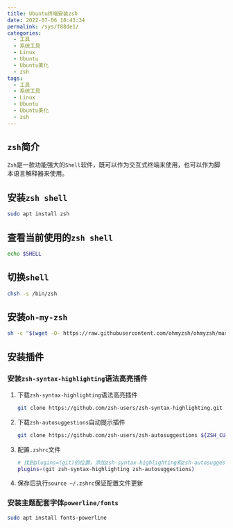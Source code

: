 ```yaml
---
title: Ubuntu终端安装zsh
date: 2022-07-06 18:43:34
permalink: /sys/f88de1/
categories:
  - 工具
  - 系统工具
  - Linux
  - Ubuntu
  - Ubuntu美化
  - zsh
tags:
  - 工具
  - 系统工具
  - Linux
  - Ubuntu
  - Ubuntu美化
  - zsh
---
```


## `zsh`简介

`Zsh`是一款功能强大的`Shell`软件，既可以作为交互式终端来使用，也可以作为脚本语言解释器来使用。

## 安装`zsh shell`

``` bash
sudo apt install zsh
```

## 查看当前使用的`zsh shell`

``` bash
echo $SHELL
```

## 切换`shell`

``` bash
chsh -s /bin/zsh
```

## 安装`oh-my-zsh`

``` bash
sh -c "$(wget -O- https://raw.githubusercontent.com/ohmyzsh/ohmyzsh/master/tools/install.sh)"
```

## 安装插件

### 安装`zsh-syntax-highlighting`语法高亮插件

1. 下载`zsh-syntax-highlighting`语法高亮插件

    ``` bash
    git clone https://github.com/zsh-users/zsh-syntax-highlighting.git ${ZSH_CUSTOM:-~/.oh-my-zsh}/plugins/zsh-syntax-highlighting
    ```

2. 下载`zsh-autosuggestions`自动提示插件

    ``` bash
    git clone https://github.com/zsh-users/zsh-autosuggestions ${ZSH_CUSTOM:-~/.oh-my-zsh}/plugins/zsh-autosuggestions
    ```

3. 配置`.zshrc`文件

    ``` bash
    # 找到plugins=(git)的位置，添加zsh-syntax-highlighting和zsh-autosuggestions
    plugins=(git zsh-syntax-highlighting zsh-autosuggestions)
    ```

4. 保存后执行`source ~/.zshrc`保证配置文件更新

### 安装主题配套字体`powerline/fonts`

``` bash
sudo apt install fonts-powerline
```


